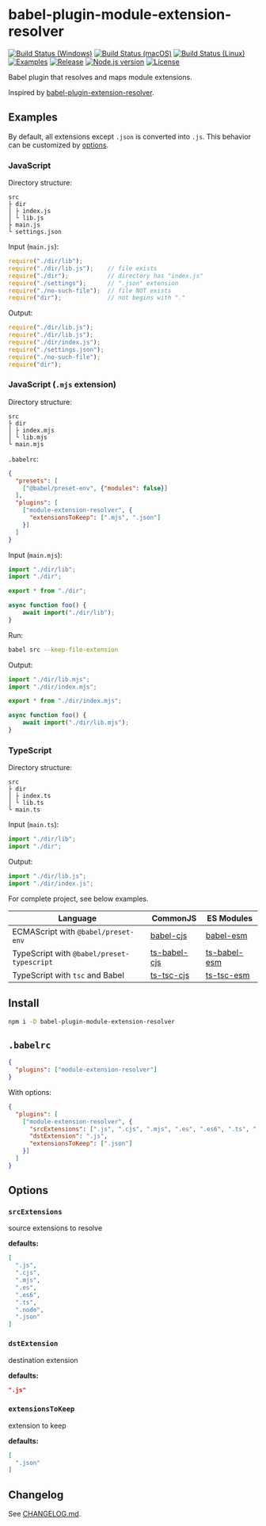 # babel-plugin-module-extension-resolver

[![Build Status (Windows)][image-build-windows]][link-build-windows]
[![Build Status (macOS)][image-build-macos]][link-build-macos]
[![Build Status (Linux)][image-build-linux]][link-build-linux]
[![Examples][image-examples]][link-examples]
[![Release][image-release]][link-release]
[![Node.js version][image-engine]][link-engine]
[![License][image-license]][link-license]

Babel plugin that resolves and maps module extensions.

Inspired by [babel-plugin-extension-resolver](https://www.npmjs.com/package/babel-plugin-extension-resolver).

## Examples

By default, all extensions except `.json` is converted into `.js`.
This behavior can be customized by [options](#options).

### JavaScript

Directory structure:

```text
src
├ dir
│ ├ index.js
│ └ lib.js
├ main.js
└ settings.json
```

Input (`main.js`):

```javascript
require("./dir/lib");
require("./dir/lib.js");    // file exists
require("./dir");           // directory has "index.js"
require("./settings");      // ".json" extension
require("./no-such-file");  // file NOT exists
require("dir");             // not begins with "."
```

Output:

```javascript
require("./dir/lib.js");
require("./dir/lib.js");
require("./dir/index.js");
require("./settings.json");
require("./no-such-file");
require("dir");
```

### JavaScript (`.mjs` extension)

Directory structure:

```text
src
├ dir
│ ├ index.mjs
│ └ lib.mjs
└ main.mjs
```

`.babelrc`:

```json
{
  "presets": [
    ["@babel/preset-env", {"modules": false}]
  ],
  "plugins": [
    ["module-extension-resolver", {
      "extensionsToKeep": [".mjs", ".json"]
    }]
  ]
}
```

Input (`main.mjs`):

```javascript
import "./dir/lib";
import "./dir";

export * from "./dir";

async function foo() {
    await import("./dir/lib");
}
```

Run:

```bash
babel src --keep-file-extension
```

Output:

```javascript
import "./dir/lib.mjs";
import "./dir/index.mjs";

export * from "./dir/index.mjs";

async function foo() {
    await import("./dir/lib.mjs");
}
```

### TypeScript

Directory structure:

```text
src
├ dir
│ ├ index.ts
│ └ lib.ts
└ main.ts
```

Input (`main.ts`):

```typescript
import "./dir/lib";
import "./dir";
```

Output:

```javascript
import "./dir/lib.js";
import "./dir/index.js";
```

For complete project, see below examples.

|Language|CommonJS|ES Modules|
|---|---|---|
|ECMAScript with `@babel/preset-env`|[babel-cjs](./examples/babel-cjs)|[babel-esm](./examples/babel-esm)|
|TypeScript with `@babel/preset-typescript`|[ts-babel-cjs](./examples/ts-babel-cjs)|[ts-babel-esm](./examples/ts-babel-esm)|
|TypeScript with `tsc` and Babel|[ts-tsc-cjs](./examples/ts-tsc-cjs)|[ts-tsc-esm](./examples/ts-tsc-esm)|

## Install

```bash
npm i -D babel-plugin-module-extension-resolver
```

## `.babelrc`

```json
{
  "plugins": ["module-extension-resolver"]
}
```

With options:

```json
{
  "plugins": [
    ["module-extension-resolver", {
      "srcExtensions": [".js", ".cjs", ".mjs", ".es", ".es6", ".ts", ".node", ".json"],
      "dstExtension": ".js",
      "extensionsToKeep": [".json"]
    }]
  ]
}
```

## Options

### `srcExtensions`

source extensions to resolve

**defaults:**

```json
[
  ".js",
  ".cjs",
  ".mjs",
  ".es",
  ".es6",
  ".ts",
  ".node",
  ".json"
]
```

### `dstExtension`

destination extension

**defaults:**

```json
".js"
```

### `extensionsToKeep`

extension to keep

**defaults:**

```json
[
  ".json"
]
```

## Changelog

See [CHANGELOG.md](CHANGELOG.md).

[image-build-windows]: https://github.com/shimataro/babel-plugin-module-extension-resolver/workflows/Windows/badge.svg?event=push
[link-build-windows]: https://github.com/shimataro/babel-plugin-module-extension-resolver
[image-build-macos]: https://github.com/shimataro/babel-plugin-module-extension-resolver/workflows/macOS/badge.svg?event=push
[link-build-macos]: https://github.com/shimataro/babel-plugin-module-extension-resolver
[image-build-linux]: https://github.com/shimataro/babel-plugin-module-extension-resolver/workflows/Linux/badge.svg?event=push
[link-build-linux]: https://github.com/shimataro/babel-plugin-module-extension-resolver
[image-examples]: https://github.com/shimataro/babel-plugin-module-extension-resolver/workflows/Examples/badge.svg?event=push
[link-examples]: https://github.com/shimataro/babel-plugin-module-extension-resolver
[image-release]: https://img.shields.io/github/release/shimataro/babel-plugin-module-extension-resolver.svg
[link-release]: https://github.com/shimataro/babel-plugin-module-extension-resolver/releases
[image-engine]: https://img.shields.io/node/v/babel-plugin-module-extension-resolver.svg
[link-engine]: https://nodejs.org/
[image-license]: https://img.shields.io/github/license/shimataro/babel-plugin-module-extension-resolver.svg
[link-license]: ./LICENSE
